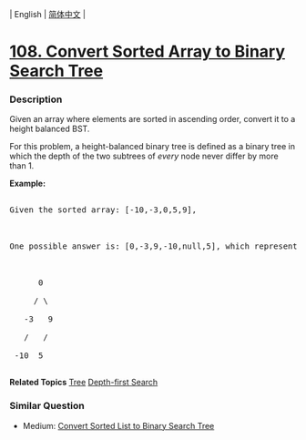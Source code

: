 | English | [简体中文](README.md) |

# [108. Convert Sorted Array to Binary Search Tree](https://leetcode-cn.com/problems/convert-sorted-array-to-binary-search-tree)
 ### Description
<p>Given an array where elements are sorted in ascending order, convert it to a height balanced BST.</p>

<p>For this problem, a height-balanced binary tree is defined as a binary tree in which the depth of the two subtrees of <em>every</em> node never differ by more than 1.</p>

<p><strong>Example:</strong></p>

<pre>
Given the sorted array: [-10,-3,0,5,9],

One possible answer is: [0,-3,9,-10,null,5], which represents the following height balanced BST:

      0
     / \
   -3   9
   /   /
 -10  5
</pre>

**Related Topics**  [Tree](https://leetcode-cn.com/tag/tree) [Depth-first Search](https://leetcode-cn.com/tag/depth-first-search) 

### Similar Question
 - Medium:	[Convert Sorted List to Binary Search Tree](https://leetcode-cn.com/problems/convert-sorted-list-to-binary-search-tree) 
